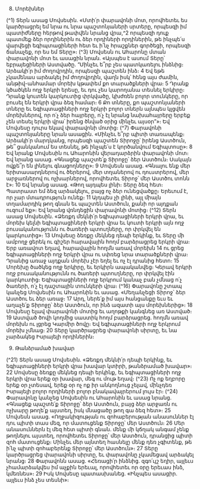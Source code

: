 
8. Մորեխներ

(^1) Տերն ասաց Մովսեսին. «Մտի՛ր փարավոնի մոտ, որովհետեւ ես կարծրացրել եմ նրա ու նրա պաշտոնյաների
սրտերը, որպեսզի իմ պատիժները հերթով թափվեն նրանց վրա,^2 որպեսզի դուք պատմեք ձեր որդիներին ու ձեր
որդիների որդիներին, թե ինչպե՛ս վարվեցի եգիպտացիների հետ եւ ի՛նչ հրաշքներ գործեցի, որպեսզի ճանաչեք, որ ես եմ
Տերը»։
(^3) Մովսեսն ու Ահարոնը մտան փարավոնի մոտ եւ ասացին նրան. «Այսպես է ասում Տերը՝ եբրայեցիների Աստվածը.
“Մինչեւ ե՞րբ չես պատկառելու ինձնից։ Արձակի՛ր իմ ժողովրդին, որպեսզի պաշտեն ինձ։ 4 Եվ եթե չկամենաս արձակել
իմ ժողովրդին, վաղն իսկ՝ հենց այս ժամին, անթիվ-անհամար մորեխ կթափեմ քո տարածքների վրա։ 5 Դրանք կծածկեն
ողջ երկրի երեսը, եւ դու չես կարողանա տեսնել երկիրը։ Դրանք կուտեն կարկուտից փրկվածը, կխժռեն բոլոր տունկերը,
որ բուսել են երկրի վրա ձեզ համար։ 6 Քո տները, քո պաշտոնյաների տները եւ եգիպտացիների ողջ երկրի բոլոր տներն
այնպես կլցվեն մորեխներով, որ ո՛չ ձեր հայրերը, ո՛չ էլ նրանց նախահայրերը երբեք չեն տեսել երկրի վրա՝ իրենց ծնված
օրից մինչեւ այսօր”»։ Եվ Մովսեսը դուրս եկավ փարավոնի մոտից։
(^7) Փարավոնի պաշտոնյաները նրան ասացին. «Մինչեւ ե՞րբ պիտի տառապենք։ Արձակի՛ր մարդկանց, որպեսզի
պաշտեն Տիրոջը՝ իրենց Աստծուն, թե՞ ցանկանում ես տեսնել, թե ինչպե՛ս է կործանվում Եգիպտոսը»։ 8 Եվ նրանք
Մովսեսին ու Ահարոնին վերադարձրին փարավոնի մոտ։ Եվ նրանց ասաց. «Գնացեք պաշտե՛ք Տիրոջը՝ ձեր Աստծուն։
Սակայն ովքե՞ր են լինելու գնացողները»։ 9 Մովսեսն ասաց. «Գնալու ենք մեր երիտասարդներով ու ծերերով, մեր
տղաներով ու դուստրերով, մեր արջառներով ու ոչխարներով, որովհետեւ Տիրոջ՝ մեր Աստծու տոնն է»։ 10 Եվ նրանց
ասաց. «Թող այդպես լինի։ Տերը ձեզ հետ։ Պատրաստ եմ ձեզ արձակելու, բայց ոչ ձեր ունեցվածքը։ Երեւում է, որ չար
մտադրություն ունեք։ 11 Այդպես չի լինի, այլ միայն տղամարդիկ թող գնան եւ պաշտեն Աստծուն, քանի որ այդքան ուզում
եք»։ Եվ նրանց վռնդեցին փարավոնի մոտից։
(^12) Տերն ասաց Մովսեսին. «Ձեռքդ մեկնի՛ր եգիպտացիների երկրի վրա, եւ մորեխ կելնի եգիպտացիների երկրի վրա
եւ կուտի երկրի այն ողջ բուսականությունն ու ծառերի պտուղները, որ փրկվել են կարկուտից»։ 13 Մովսեսը ձեռքը մեկնեց
դեպի երկինք, եւ Տերը մի ամբողջ ցերեկ ու գիշեր հարավային հողմ բարձրացրեց երկրի վրա։ Երբ առավոտ եղավ,
հարավային հողմն առավ մորեխն 14 ու ցրեց եգիպտացիների ողջ երկրի վրա ու սփռեց նրա տարածքների վրա։ Դրանից
առաջ այդքան մորեխ չէր եղել եւ ոչ էլ դրանից հետո։ 15 Մորեխը ծածկեց ողջ երկիրը, եւ երկիրն ապականվեց։ Կերավ
երկրի ողջ բուսականությունն ու ծառերի պտուղները, որ փրկվել էին կարկուտից։ Եգիպտացիների ողջ երկրում կանաչ
բան չմնաց ո՛չ ծառերի, ո՛չ էլ դաշտային տունկերի վրա։
(^16) Փարավոնը շտապ կանչեց Մովսեսին ու Ահարոնին եւ ասաց. «Մեղանչեցի Տիրոջ՝ ձեր Աստծու եւ ձեր առաջ։ 17 Արդ,
ներե՛ք իմ այս հանցանքը եւս եւ աղաչե՛ք Տիրոջը՝ ձեր Աստծուն, որ ինձ ազատի այս մորեխներից»։ 18 Մովսեսը ելավ
փարավոնի մոտից եւ աղոթքի կանգնեց առ Աստված։ 19 Աստված ծովի կողմից սաստիկ հողմ բարձրացրեց. հողմն առավ
մորեխն ու լցրեց Կարմիր ծովը։ Եվ եգիպտացիների ողջ երկրում մորեխ չմնաց։ 20 Տերը կարծրացրեց փարավոնի սիրտը,
եւ նա չարձակեց Իսրայելի որդիներին։

9. Թանձրամած խավար

(^21) Տերն ասաց Մովսեսին. «Ձեռքդ մեկնի՛ր դեպի երկինք, եւ եգիպտացիների երկրի վրա խավար կտիրի, թանձրամած
խավար»։ 22 Մովսեսը ձեռքը մեկնեց դեպի երկինք, եւ եգիպտացիների ողջ երկրի վրա երեք օր խավար, մեգ ու մութ եղավ։
(^23) Ոչ ոք եղբորը երեք օր չտեսավ, երեք օր ոչ ոք իր անկողնուց չելավ, մինչդեռ Իսրայելի բոլոր որդիների բոլոր
բնակավայրերում լույս էր։
(^24) Փարավոնը կանչեց Մովսեսին ու Ահարոնին եւ ասաց նրանց. «Գնացեք պաշտե՛ք Տիրոջը՝ ձեր Աստծուն, բայց ձեր
արջառն ու ոչխարը թողե՛ք այստեղ, իսկ մնացածը թող գա ձեզ հետ»։ 25 Մովսեսն ասաց. «Ողջակիզության ու
զոհաբերության անասուններ էլ դու պիտի տաս մեզ, որ մատուցենք Տիրոջը՝ մեր Աստծուն։ 26 Մեր անասուններն էլ մեզ
հետ պիտի գնան. մենք մի կճղակ անգամ չենք թողնելու այստեղ, որովհետեւ Տիրոջը՝ մեր Աստծուն, դրանցից պիտի զոհ
մատուցենք։ Մինչեւ մեր այնտեղ հասնելը մենք դեռ չգիտենք, թե ի՛նչ պիտի զոհաբերենք Տիրոջը՝ մեր Աստծուն»։ 27 Տերը
կարծրացրեց փարավոնի սիրտը, եւ փարավոնը չկամեցավ արձակել նրանց։ 28 Փարավոնն ասաց. «Հեռացի՛ր ինձնից.
զգո՛ւյշ եղիր, այլեւս չհամարձակվես իմ աչքին երեւալ, որովհետեւ որ օրը երեւաս ինձ, կմեռնես»։ 29 Իսկ Մովսեսը
պատասխանեց. «Ինչպես ասացիր. այլեւս ինձ չես տեսնի»։
